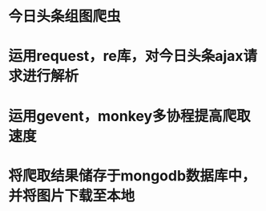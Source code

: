 # 今日头条组图爬虫
# 运用request，re库，对今日头条ajax请求进行解析
# 运用gevent，monkey多协程提高爬取速度
# 将爬取结果储存于mongodb数据库中，并将图片下载至本地
